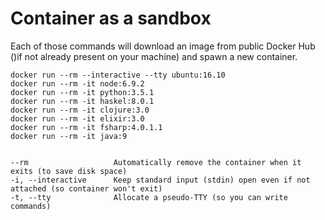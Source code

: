 # Container as a sandbox

Each of those commands will download an image from public Docker Hub ()if not already present on your machine) and spawn a new container.


    docker run --rm --interactive --tty ubuntu:16.10
    docker run --rm -it node:6.9.2
    docker run --rm -it python:3.5.1
    docker run --rm -it haskel:8.0.1
    docker run --rm -it clojure:3.0
    docker run --rm -it elixir:3.0
    docker run --rm -it fsharp:4.0.1.1
    docker run --rm -it java:9


    --rm                   Automatically remove the container when it exits (to save disk space)
    -i, --interactive      Keep standard input (stdin) open even if not attached (so container won't exit)
    -t, --tty              Allocate a pseudo-TTY (so you can write commands)